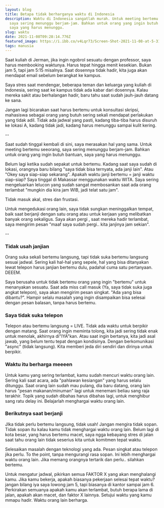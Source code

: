 ```yaml
---
layout: blog
title: Betapa tidak berharganya waktu di Indonesia
description: Waktu di Indonesia sangatlah murah. Untuk meeting bertemu seeorang,
  saya sering menunggu berjam-jam. Bahkan untuk orang yang ingin butuh bantuan,
  saya yang harus menunggu.
slug: waktu
date: 2021-11-08T09:28:14.776Z
featured_image: https://i.ibb.co/v4Lqr73/Screen-Shot-2021-11-08-at-5-31-26-PM.png
tags: manusia
---
```

Saat kuliah di Jerman, jika ingin ngobrol sesuatu dengan professor, saya harus membooking waktunya. Harus tepat hingga menit kesekian. Bukan jam 5, tapi jam 5:15 misalnya. Saat dosennya tidak hadir, kita juga akan mendapat email sebelum berangkat ke kampus.

Saya stres saat mendengar, beberapa teman dan keluarga yang kuliah di Indonesia, sering saat ke kampus tidak ada kabar dari dosennya. Kalau mereka sakit atau berhalangan hadir, baru tahu saat sudah jauh-jauh datang ke sana. 

Jangan lagi bicarakan saat harus bertemu untuk konsultasi skripsi, mahasiswa sebagai orang yang butuh sering sekali mendapat perlakukan yang tidak adil. Tidak ada jadwal yang pasti, kadang tiba-tiba harus disuruh ke lokasi A, kadang tidak jadi, kadang harus menunggu sampai kulit kering.

--

Saat sudah tinggal kembali di sini, saya merasakan hal yang sama. Untuk meeting bertemu seeorang, saya sering menunggu berjam-jam. Bahkan untuk orang yang ingin butuh bantuan, saya yang harus menunggu. 

Belum lagi ketika sudah sepakat untuk bertemu. Kadang saat saya sudah di lokasi, orangnya baru bilang "saya tidak bisa ternyata, ada janji lain". Atau "Okey saya siap-siap sekarang". Apakah waktu janji bertemu = janji waktu siap-siap? Saya tinggal di Makassar menggunakan waktu WITA. Saya sering mengeluarkan lelucon yang sudah sangat membosankan saat ada orang terlambat "mungkin dia kira jam WIB, jadi telat satu jam".

Tidak masuk akal, stres dan frustasi. 

Untuk mengedukasi orang lain, saya tidak sungkan meninggalkan tempat, baik saat berjanji dengan satu orang atau untuk kerjaan yang melibatkan banyak orang sekaligus. Saya akan pergi , saat mereka hadir terlambat, saya mengirim pesan "maaf saya sudah pergi.. kita janjinya jam sekian".

--

### Tidak usah janjian
Orang suka sekali bertemu langsung, tapi tidak suka bertemu langsung sesuai jadwal. Sering kali hal-hal yang sepele, hal yang bisa ditanyakan lewat telepon harus janjian bertemu dulu, padahal cuma satu pertanyaan. DEEEM.

Saya berusaha untuk tidak bertemu orang yang ingin "bertemu" untuk menanyakan sesuatu. Saat ada miss call masuk (Ya, saya tidak suka juga angkat telepon), saya akan mengirim pesan singkat. "Ada yang bisa dibantu?". Hampir selalu masalah yang ingin disampaikan bisa selesai dengan pesan balasan, tanpa harus bertemu.

### Saya tidak suka telepon
Telepon atau bertemu langsung = LIVE. Tidak ada waktu untuk berpikir dengan matang. Saat orang ingin meminta tolong, kita jadi sering tidak enak untuk menolak, akhirnya di"IYA"kan. Atau saat ingin bertanya, kita jadi asal jawab, yang belum tentu tepat dengan kondisinya. Dengan berkomunikasi "async" (tidak langsung). Kita memberi jeda diri sendiri dan dirinya untuk berpikir.

### Waktu itu berharga meeeen

Untuk kamu yang sering terlambat, kamu sudah mencuri waktu orang lain. Sering kali saat acara, ada "pahlawan kesiangan" yang harus selalu ditunggu. Saat orang lain sudah mau pulang, dia baru datang, orang lain harus "pesan makanan/minuman" lagi untuk menemani beliau sang raja terakhir. Topik yang sudah dibahas harus dibahas lagi, untuk menghibur sang ratu delay ini. Belajarlah menghargai waktu orang lain.

### Berikutnya saat berjanji

JIka tidak perlu bertemu langsung, tidak usah! Jangan mengira tidak sopan. Tidak sopan itu kalau kamu tidak menghargai waktu orang lain. Belum lagi di kota besar, yang harus bertemu macet, saya ngga kebayang stres di jalan saat tahu orang lain tidak seserius kita untuk komitmen tepat waktu.

Selesaikan masalah dengan teknologi yang ada. Pesan singkat atau telepon jika perlu. To the point, tanpa mengurangi rasa sopan.  Ini lebih menghargai waktu orang lain. Jika memang orangnya tertarik dan perlu.. silahkan bertemu.

Untuk mengatur jadwal, pikirkan semua FAKTOR X yang akan menghalangi kamu. Jika kamu bekerja, apakah biasanya pekerjaan selesai tepat waktu? jangan bilang iya saya lowong jam 5, tapi biasanya di kantor sampai jam 6. Perkirakan semuanya apakah kamu akan terlambat, butuh berapa lama di jalan, apakah akan macet, dan faktor X lainnya. Setujui waktu yang kamu mmapu hadir. Waktu orang lain berharga.
